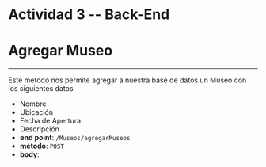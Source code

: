 # Actividad 3 -- Back-End

# **Agregar Museo** 
-----
Este metodo nos permite agregar a nuestra base de datos un Museo con los siguientes datos
  * Nombre
  * Ubicación
  * Fecha de Apertura
  * Descripción
* **end point**: `/Museos/agregarMuseos`
* **método**: `POST`
* **body**:  

